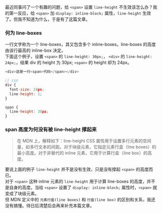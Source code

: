 最近同事问了一个有趣的问题，给 `<span>` 设置 `line-height` 不生效该怎么办？我的第一反应，给 `<span>` 加 `display: inline-block;` 属性，`line-height` 生效了。但我不知道为什么，于是有了这篇文章。

### 何为 line-boxes

一行文字称为一个 line-boxes，其又包含多个 inline-boxes。line-boxes 的高度由该行最高的 inline-box 决定。  
下面这个例子，设置 `<span>` 的 `line-height: 30px;`， `<div>` 的 `line-height: 24px;`，结果 div 的 height 为 30px; `<span>` 的 height 却为 24px。

```javascript
<div>这是一行<span>代码</span></div>

// css
div {
  font-size: 24px;
  line-height: 1;
}

span {
  line-height: 30px;
}
```

### span 高度为何没有被 line-height 撑起来

> 在 MDN 上，解释如下：line-height CSS 属性用于设置多行元素的空间量，如多行文本的间距。对于块级元素，它指定元素行盒（line boxes）的最小高度。对于非替代的 inline 元素，它用于计算行盒（line box）的高度。

要说上面的例子 `line-height` 并不是没有生效，只是没有撑起 `<span>` 的高度而已。  
对于 `<span>` 这种 inline 元素的 `line-height` 用于计算 line-boxes 的高度，并不是自身的高度。当给 `<span>` 设置了 `display: inline-block;` 属性时，`<span>` 就变成了块级元素。  
但 MDN 定义中的 `元素行盒(line boxes)` 和 `行盒(line box)` 的区别和关系，我还没有搞懂。待日后清楚后会再来补充本篇文章。
